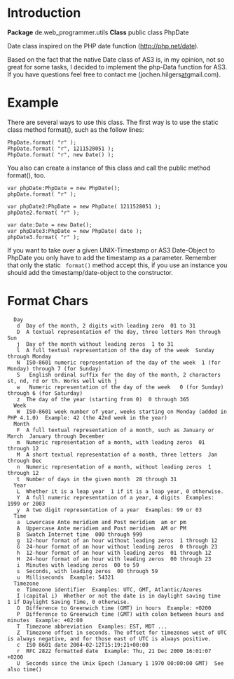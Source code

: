 # Introduction #
**Package** de.web\_programmer.utils
**Class**	public class PhpDate

Date class inspired on the PHP date function (http://php.net/date).

Based on the fact that the native Date class of AS3 is, in my opinion, not so great for some tasks, I decided to implement the php-Data function for AS3. If you have questions feel free to contact me (jochen.hilgers[at](at.md)gmail.com).

# Example #
There are several ways to use this class.
The first way is to use the static class method format(), such as the follow lines:
```
PhpDate.format( "r" );
PhpDate.format( "r", 1211528051 );
PhpDate.format( "r", new Date() );
```

You also can create a instance of this class and call the public method format(), too.
```
var phpDate:PhpDate = new PhpDate();
phpDate.format( "r" );
 
var phpDate2:PhpDate = new PhpDate( 1211528051 );
phpDate2.format( "r" );

var date:Date = new Date();
var phpDate3:PhpDate = new PhpDate( date );
phpDate3.format( "r" );
```

If you want to take over a given UNIX-Timestamp or AS3 Date-Object to PhpDate you only have to add the timestamp as a parameter. Remember that only the static ```
format()``` method accept this, if you use an instance you should add the timestamp/date-object to the constructor.

# Format Chars #
```
  Day
   d  Day of the month, 2 digits with leading zero  01 to 31
   D  A textual representation of the day, three letters Mon through Sun
   j  Day of the month without leading zeros  1 to 31
   l  A full textual representation of the day of the week  Sunday through Monday
   N  ISO-8601 numeric representation of the day of the week  1 (for Monday) through 7 (for Sunday)
   S   English ordinal suffix for the day of the month, 2 characters  st, nd, rd or th. Works well with j
   w   Numeric representation of the day of the week   0 (for Sunday) through 6 (for Saturday)
   z  The day of the year (starting from 0)  0 through 365
  Week
   W  ISO-8601 week number of year, weeks starting on Monday (added in PHP 4.1.0)  Example: 42 (the 42nd week in the year)
  Month
   F  A full textual representation of a month, such as January or March  January through December
   m  Numeric representation of a month, with leading zeros  01 through 12
   M  A short textual representation of a month, three letters  Jan through Dec
   n  Numeric representation of a month, without leading zeros  1 through 12
   t  Number of days in the given month  28 through 31
  Year
   L  Whether it is a leap year  1 if it is a leap year, 0 otherwise.
   Y  A full numeric representation of a year, 4 digits  Examples: 1999 or 2003
   y  A two digit representation of a year  Examples: 99 or 03
  Time
   a  Lowercase Ante meridiem and Post meridiem  am or pm
   A  Uppercase Ante meridiem and Post meridiem  AM or PM
   B  Swatch Internet time  000 through 999
   g  12-hour format of an hour without leading zeros  1 through 12
   G  24-hour format of an hour without leading zeros  0 through 23
   h  12-hour format of an hour with leading zeros  01 through 12
   H  24-hour format of an hour with leading zeros  00 through 23
   i  Minutes with leading zeros  00 to 59
   s  Seconds, with leading zeros  00 through 59
   u  Milliseconds  Example: 54321
  Timezone
   e  Timezone identifier  Examples: UTC, GMT, Atlantic/Azores
   I (capital i)  Whether or not the date is in daylight saving time  1 if Daylight Saving Time, 0 otherwise.
   O  Difference to Greenwich time (GMT) in hours  Example: +0200
   P  Difference to Greenwich time (GMT) with colon between hours and minutes  Example: +02:00
   T  Timezone abbreviation  Examples: EST, MDT ...
   Z  Timezone offset in seconds. The offset for timezones west of UTC is always negative, and for those east of UTC is always positive.
   c  ISO 8601 date 2004-02-12T15:19:21+00:00
   r  RFC 2822 formatted date  Example: Thu, 21 Dec 2000 16:01:07 +0200
   U  Seconds since the Unix Epoch (January 1 1970 00:00:00 GMT)  See also time()
```